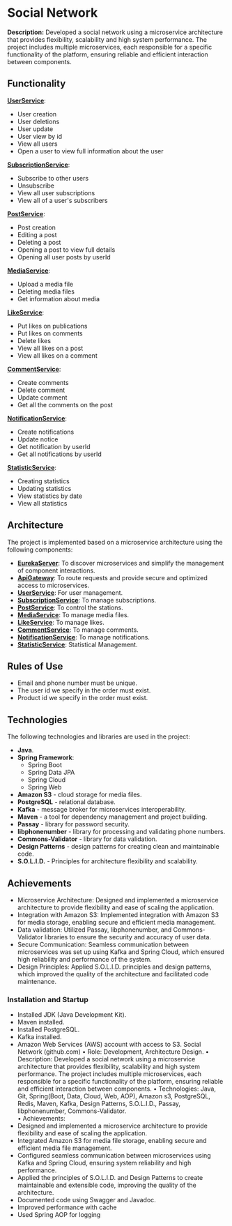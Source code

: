 # Social Network

**Description:** Developed a social network using a microservice architecture that provides flexibility, scalability and high system performance. The project includes multiple microservices, each responsible for a specific functionality of the platform, ensuring reliable and efficient interaction between components.

## Functionality
**[UserService](https://github.com/thewhitemage13/SocialNetwork/blob/main/UserService/src/main/java/org/thewhitemage13/service/UserService.java)**: 
   - User creation
   - User deletions
   - User update
   - User view by id
   - View all users
   - Open a user to view full information about the user
     
**[SubscriptionService](https://github.com/thewhitemage13/SocialNetwork/blob/main/SubscriptionService/src/main/java/org/thewhitemage13/service/SubscriptionService.java)**:
   - Subscribe to other users
   - Unsubscribe
   - View all user subscriptions
   - View all of a user's subscribers
     
**[PostService](https://github.com/thewhitemage13/SocialNetwork/blob/main/PostService/src/main/java/org/thewhitemage13/service/PostService.java)**:
   - Post creation
   - Editing a post
   - Deleting a post
   - Opening a post to view full details
   - Opening all user posts by userId

**[MediaService](https://github.com/thewhitemage13/SocialNetwork/blob/main/MediaService/src/main/java/org/thewhitemage13/service/MediaService.java)**:
   - Upload a media file
   - Deleting media files
   - Get information about media
     
**[LikeService](https://github.com/thewhitemage13/SocialNetwork/blob/main/LikeService/src/main/java/org/thewhitemage13/service/LikeService.java)**:
   - Put likes on publications
   - Put likes on comments
   - Delete likes
   - View all likes on a post
   - View all likes on a comment
     
**[CommentService](https://github.com/thewhitemage13/SocialNetwork/blob/main/CommentService/src/main/java/org/thewhitemage13/service/CommentService.java)**:
   - Create comments
   - Delete comment
   - Update comment
   - Get all the comments on the post
     
**[NotificationService](https://github.com/thewhitemage13/SocialNetwork/blob/main/NotificationService/src/main/java/org/thewhitemage13/service/NotificationService.java)**:
   - Create notifications
   - Update notice
   - Get notification by userId
   - Get all notifications by userId
     
**[StatisticService](https://github.com/thewhitemage13/SocialNetwork/tree/main/StatisticService/src/main/java/org/thewhitemage13/service)**:
   - Creating statistics
   - Updating statistics
   - View statistics by date
   - View all statistics

## Architecture

The project is implemented based on a microservice architecture using the following components:

- **[EurekaServer](https://github.com/thewhitemage13/SocialNetwork/tree/main/EurekaServer)**: To discover microservices and simplify the management of component interactions.
- **[ApiGateway](https://github.com/thewhitemage13/SocialNetwork/tree/main/ApiGateWay)**: To route requests and provide secure and optimized access to microservices.
- **[UserService](https://github.com/thewhitemage13/SocialNetwork/tree/main/UserService)**: For user management.
- **[SubscriptionService](https://github.com/thewhitemage13/SocialNetwork/tree/main/SubscriptionService)**: To manage subscriptions.
- **[PostService](https://github.com/thewhitemage13/SocialNetwork/tree/main/PostService)**: To control the stations.
- **[MediaService](https://github.com/thewhitemage13/SocialNetwork/tree/main/MediaService)**: To manage media files.
- **[LikeService](https://github.com/thewhitemage13/SocialNetwork/tree/main/LikeService)**: To manage likes.
- **[CommentService](https://github.com/thewhitemage13/SocialNetwork/tree/main/CommentService)**: To manage comments.
- **[NotificationService](https://github.com/thewhitemage13/SocialNetwork/tree/main/NotificationService)**: To manage notifications.
- **[StatisticService](https://github.com/thewhitemage13/SocialNetwork/tree/main/StatisticService)**: Statistical Management.

## Rules of Use

- Email and phone number must be unique.
- The user id we specify in the order must exist.
- Product id we specify in the order must exist.

## Technologies

The following technologies and libraries are used in the project:

- **Java**.
- **Spring Framework**:
  - Spring Boot
  - Spring Data JPA
  - Spring Cloud
  - Spring Web
- **Amazon S3** - cloud storage for media files.
- **PostgreSQL** - relational database.
- **Kafka** - message broker for microservices interoperability.
- **Maven** - a tool for dependency management and project building.
- **Passay** - library for password security.
- **libphonenumber** - library for processing and validating phone numbers.
- **Commons-Validator** - library for data validation.
- **Design Patterns** - design patterns for creating clean and maintainable code.
- **S.O.L.I.D.** - Principles for architecture flexibility and scalability.

## Achievements
- Microservice Architecture: Designed and implemented a microservice architecture to provide flexibility and ease of scaling the application.
- Integration with Amazon S3: Implemented integration with Amazon S3 for media storage, enabling secure and efficient media management.
- Data validation: Utilized Passay, libphonenumber, and Commons-Validator libraries to ensure the security and accuracy of user data.
- Secure Communication: Seamless communication between microservices was set up using Kafka and Spring Cloud, which ensured high reliability and performance of the system.
- Design Principles: Applied S.O.L.I.D. principles and design patterns, which improved the quality of the architecture and facilitated code maintenance.

### Installation and Startup

- Installed JDK (Java Development Kit).
- Maven installed.
- Installed PostgreSQL.
- Kafka installed.
- Amazon Web Services (AWS) account with access to S3.                          Social Network (github.com)
• Role: Development, Architecture Design.
• Description: Developed a social network using a microservice architecture that provides flexibility, scalability and high system performance. The project includes multiple microservices, each responsible for a specific functionality of the platform, ensuring reliable and efficient interaction between components.
• Technologies: Java, Git, Spring(Boot, Data, Cloud, Web, AOP), Amazon s3, PostgreSQL, Redis, Maven, Kafka, Design Patterns, S.O.L.I.D., Passay, libphonenumber, Commons-Validator.                                                                                                                            
• Achievements:
- Designed and implemented a microservice architecture to provide flexibility and ease of scaling the application.
- Integrated Amazon S3 for media file storage, enabling secure and efficient media file management.
- Configured seamless communication between microservices using Kafka and Spring Cloud, ensuring system reliability and high performance.
- Applied the principles of  S.O.L.I.D. and Design Patterns to create maintainable and extensible code, improving the quality of the architecture.
- Documented code using Swagger and Javadoc.
- Improved performance with cache
- Used Spring AOP for logging
